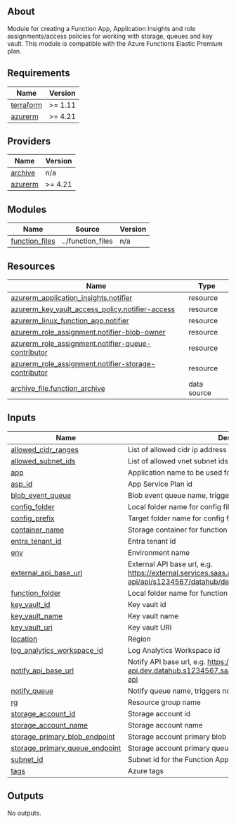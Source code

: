 <!-- BEGIN_TF_DOCS -->


## About

Module for creating a Function App, Application Insights and role assignments/access policies for working with storage, queues and key vault.
This module is compatible with the Azure Functions Elastic Premium plan.

## Requirements

| Name | Version |
|------|---------|
| <a name="requirement_terraform"></a> [terraform](#requirement\_terraform) | >= 1.11 |
| <a name="requirement_azurerm"></a> [azurerm](#requirement\_azurerm) | >= 4.21 |

## Providers

| Name | Version |
|------|---------|
| <a name="provider_archive"></a> [archive](#provider\_archive) | n/a |
| <a name="provider_azurerm"></a> [azurerm](#provider\_azurerm) | >= 4.21 |

## Modules

| Name | Source | Version |
|------|--------|---------|
| <a name="module_function_files"></a> [function\_files](#module\_function\_files) | ../function_files | n/a |

## Resources

| Name | Type |
|------|------|
| [azurerm_application_insights.notifier](https://registry.terraform.io/providers/hashicorp/azurerm/latest/docs/resources/application_insights) | resource |
| [azurerm_key_vault_access_policy.notifier-access](https://registry.terraform.io/providers/hashicorp/azurerm/latest/docs/resources/key_vault_access_policy) | resource |
| [azurerm_linux_function_app.notifier](https://registry.terraform.io/providers/hashicorp/azurerm/latest/docs/resources/linux_function_app) | resource |
| [azurerm_role_assignment.notifier-blob-owner](https://registry.terraform.io/providers/hashicorp/azurerm/latest/docs/resources/role_assignment) | resource |
| [azurerm_role_assignment.notifier-queue-contributor](https://registry.terraform.io/providers/hashicorp/azurerm/latest/docs/resources/role_assignment) | resource |
| [azurerm_role_assignment.notifier-storage-contributor](https://registry.terraform.io/providers/hashicorp/azurerm/latest/docs/resources/role_assignment) | resource |
| [archive_file.function_archive](https://registry.terraform.io/providers/hashicorp/archive/latest/docs/data-sources/file) | data source |

## Inputs

| Name | Description | Type | Default | Required |
|------|-------------|------|---------|:--------:|
| <a name="input_allowed_cidr_ranges"></a> [allowed\_cidr\_ranges](#input\_allowed\_cidr\_ranges) | List of allowed cidr ip address ranges | `list(string)` | n/a | yes |
| <a name="input_allowed_subnet_ids"></a> [allowed\_subnet\_ids](#input\_allowed\_subnet\_ids) | List of allowed vnet subnet ids | `list(string)` | n/a | yes |
| <a name="input_app"></a> [app](#input\_app) | Application name to be used for resource naming | `string` | n/a | yes |
| <a name="input_asp_id"></a> [asp\_id](#input\_asp\_id) | App Service Plan id | `string` | n/a | yes |
| <a name="input_blob_event_queue"></a> [blob\_event\_queue](#input\_blob\_event\_queue) | Blob event queue name, triggers source file queuing | `string` | n/a | yes |
| <a name="input_config_folder"></a> [config\_folder](#input\_config\_folder) | Local folder name for config files | `string` | n/a | yes |
| <a name="input_config_prefix"></a> [config\_prefix](#input\_config\_prefix) | Target folder name for config files | `string` | n/a | yes |
| <a name="input_container_name"></a> [container\_name](#input\_container\_name) | Storage container for function files | `string` | n/a | yes |
| <a name="input_entra_tenant_id"></a> [entra\_tenant\_id](#input\_entra\_tenant\_id) | Entra tenant id | `string` | n/a | yes |
| <a name="input_env"></a> [env](#input\_env) | Environment name | `string` | n/a | yes |
| <a name="input_external_api_base_url"></a> [external\_api\_base\_url](#input\_external\_api\_base\_url) | External API base url, e.g. https://external.services.saas.agiledataengine.com/external-api/api/s1234567/datahub/dev | `string` | n/a | yes |
| <a name="input_function_folder"></a> [function\_folder](#input\_function\_folder) | Local folder name for function files | `string` | n/a | yes |
| <a name="input_key_vault_id"></a> [key\_vault\_id](#input\_key\_vault\_id) | Key vault id | `string` | n/a | yes |
| <a name="input_key_vault_name"></a> [key\_vault\_name](#input\_key\_vault\_name) | Key vault name | `string` | n/a | yes |
| <a name="input_key_vault_uri"></a> [key\_vault\_uri](#input\_key\_vault\_uri) | Key vault URI | `string` | n/a | yes |
| <a name="input_location"></a> [location](#input\_location) | Region | `string` | n/a | yes |
| <a name="input_log_analytics_workspace_id"></a> [log\_analytics\_workspace\_id](#input\_log\_analytics\_workspace\_id) | Log Analytics Workspace id | `string` | n/a | yes |
| <a name="input_notify_api_base_url"></a> [notify\_api\_base\_url](#input\_notify\_api\_base\_url) | Notify API base url, e.g. https://external-api.dev.datahub.s1234567.saas.agiledataengine.com:443/notify-api | `string` | n/a | yes |
| <a name="input_notify_queue"></a> [notify\_queue](#input\_notify\_queue) | Notify queue name, triggers notifying | `string` | n/a | yes |
| <a name="input_rg"></a> [rg](#input\_rg) | Resource group name | `string` | n/a | yes |
| <a name="input_storage_account_id"></a> [storage\_account\_id](#input\_storage\_account\_id) | Storage account id | `string` | n/a | yes |
| <a name="input_storage_account_name"></a> [storage\_account\_name](#input\_storage\_account\_name) | Storage account name | `string` | n/a | yes |
| <a name="input_storage_primary_blob_endpoint"></a> [storage\_primary\_blob\_endpoint](#input\_storage\_primary\_blob\_endpoint) | Storage account primary blob endpoint | `string` | n/a | yes |
| <a name="input_storage_primary_queue_endpoint"></a> [storage\_primary\_queue\_endpoint](#input\_storage\_primary\_queue\_endpoint) | Storage account primary queue endpoint | `string` | n/a | yes |
| <a name="input_subnet_id"></a> [subnet\_id](#input\_subnet\_id) | Subnet id for the Function App vnet configuration | `string` | n/a | yes |
| <a name="input_tags"></a> [tags](#input\_tags) | Azure tags | `map(string)` | n/a | yes |

## Outputs

No outputs.

<!-- END_TF_DOCS -->